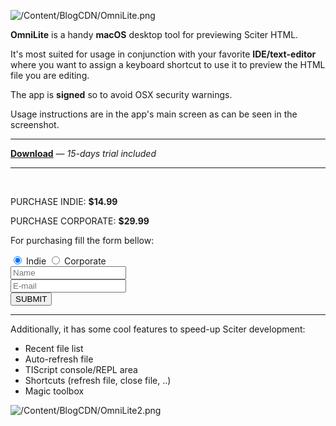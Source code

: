 ﻿![/Content/BlogCDN/OmniLite.png](/Content/BlogCDN/OmniLite.png)

**OmniLite** is a handy **macOS** desktop tool for previewing Sciter HTML.

It's most suited for usage in conjunction with your favorite **IDE/text-editor** where you want to assign a keyboard shortcut to use it to preview the HTML file you are editing.

The app is **signed** so to avoid OSX security warnings.

Usage instructions are in the app's main screen as can be seen in the screenshot.

---

**[<i class="icon-download"></i> Download](/Download/OmniLite)** — *15-days trial included*

---

<br>

PURCHASE INDIE: **$14.99**

PURCHASE CORPORATE: **$29.99**

For purchasing fill the form bellow:

<form method="post" action="/Download/Purchase">
	<input type="hidden" name="redirect" value="/Home/Post/OmniLite" />
	<input type="hidden" name="app" value="OmniLite" />
	<div class="form-check">
		<label class="form-check-label">
			<input class="form-check-input" type="radio" name="type" value="INDIE" checked />
			Indie
		</label>
		<label class="form-check-label">
			<input class="form-check-input" type="radio" name="type" value="CORPORATE" />
			Corporate
		</label>
	</div>
	<div class="form-group">
		<input type="text" class="form-control" placeholder="Name" name="name" />
	</div>
	<div class="form-group">
		<input type="email" class="form-control" placeholder="E-mail" name="email" />
	</div>
	<div class="form-group">
		<button type="submit" class="btn btn-danger">SUBMIT</button>
	</div>
</form>

---

Additionally, it has some cool features to speed-up Sciter development:

- Recent file list
- Auto-refresh file
- TIScript console/REPL area
- Shortcuts (refresh file, close file, ..)
- Magic toolbox

![/Content/BlogCDN/OmniLite2.png](/Content/BlogCDN/OmniLite2.png)